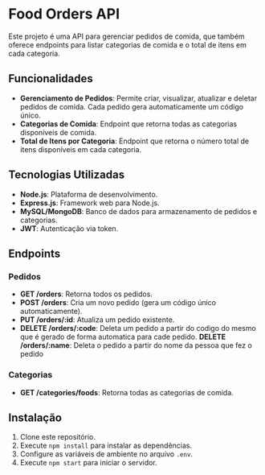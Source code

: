 # Food Orders API

Este projeto é uma API para gerenciar pedidos de comida, que também oferece endpoints para listar categorias de comida e o total de itens em cada categoria.

## Funcionalidades

- **Gerenciamento de Pedidos**: Permite criar, visualizar, atualizar e deletar pedidos de comida. Cada pedido gera automaticamente um código único.
- **Categorias de Comida**: Endpoint que retorna todas as categorias disponíveis de comida.
- **Total de Itens por Categoria**: Endpoint que retorna o número total de itens disponíveis em cada categoria.

## Tecnologias Utilizadas

- **Node.js**: Plataforma de desenvolvimento.
- **Express.js**: Framework web para Node.js.
- **MySQL/MongoDB**: Banco de dados para armazenamento de pedidos e categorias.
- **JWT**: Autenticação via token.

## Endpoints

### Pedidos

- **GET /orders**: Retorna todos os pedidos.
- **POST /orders**: Cria um novo pedido (gera um código único automaticamente).
- **PUT /orders/:id**: Atualiza um pedido existente.
- **DELETE /orders/:code**: Deleta um pedido a partir do codigo do mesmo que é gerado de forma automatica para cade pedido.
**DELETE /orders/:name**: Deleta o pedido a partir do nome da pessoa que fez o pedido

### Categorias

- **GET /categories/foods**: Retorna todas as categorias de comida.


## Instalação

1. Clone este repositório.
2. Execute `npm install` para instalar as dependências.
3. Configure as variáveis de ambiente no arquivo `.env`.
4. Execute `npm start` para iniciar o servidor.


